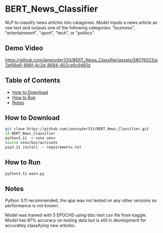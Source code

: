 # BERT_News_Classifier
NLP to classify news articles into catagories.
Model inputs a news article as raw text and outputs one of the following categories: "business", "entertainment", "sport", "tech", or "politics".

## Demo Video 



https://github.com/iansnyder333/BERT_News_Classifier/assets/58576523/a7af66e6-888f-4c2d-8694-402ce6c9461d




## Table of Contents

- [How to Download](#how-to-download)
- [How to Run](#how-to-run)
- [Notes](#notes)

## How to Download

```sh
git clone https://github.com/iansnyder333/BERT_News_Classifier.git
cd BERT_News_Classifier
python3.11 -m venv venv
source venv/bin/activate
pip3.11 install -r requirements.txt
```

## How to Run

```sh
python3.11 main.py
```

## Notes

Python 3.11 recommended, the app was not tested on any other versions so performance is not known.

Model was trained with 5 EPOCHS using bbc-text csv file from kaggle. Model has 97% accuracy on testing data but is still in development for accuratley classifying new articles.
